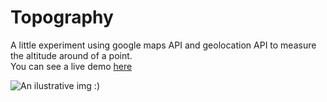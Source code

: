 Topography
==========

A little experiment using google maps API and geolocation API to measure the altitude around of a point.  
You can see a live demo [here](dailydevtips.com/post/092/)  

![An ilustrative img :)](https://raw2.github.com/rssilva/Topography/master/img/points.jpg)